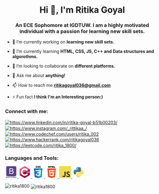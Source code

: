 <h1 align="center">Hi 👋, I'm Ritika Goyal</h1>
<h3 align="center">An ECE Sophomore at IGDTUW. I am a highly motivated individual with a passion for learning new skill sets.</h3>

- 🔭 I’m currently working on **learning new skill sets.**

- 🌱 I’m currently learning **HTML, CSS, JS, C++ and Data structures and algorothms.**

- 👯 I’m looking to collaborate on **different platforms.**

- 💬 Ask me about **anything!**

- 📫 How to reach me **ritikagoyal036@gmail.com**

- ⚡ Fun fact **I think I'm an Interesting person:)**

<h3 align="left">Connect with me:</h3>
<p align="left">
<a href="https://linkedin.com/in/https://www.linkedin.com/in/ritika-goyal-b51b00203/" target="blank"><img align="center" src="https://raw.githubusercontent.com/rahuldkjain/github-profile-readme-generator/master/src/images/icons/Social/linked-in-alt.svg" alt="https://www.linkedin.com/in/ritika-goyal-b51b00203/" height="30" width="40" /></a>
<a href="https://instagram.com/https://www.instagram.com/_rittikaa_/" target="blank"><img align="center" src="https://raw.githubusercontent.com/rahuldkjain/github-profile-readme-generator/master/src/images/icons/Social/instagram.svg" alt="https://www.instagram.com/_rittikaa_/" height="30" width="40" /></a>
<a href="https://www.codechef.com/users/https://www.codechef.com/users/ritika_002" target="blank"><img align="center" src="https://cdn.jsdelivr.net/npm/simple-icons@3.1.0/icons/codechef.svg" alt="https://www.codechef.com/users/ritika_002" height="30" width="40" /></a>
<a href="https://www.hackerrank.com/https://www.hackerrank.com/ritikagoyal036" target="blank"><img align="center" src="https://raw.githubusercontent.com/rahuldkjain/github-profile-readme-generator/master/src/images/icons/Social/hackerrank.svg" alt="https://www.hackerrank.com/ritikagoyal036" height="30" width="40" /></a>
<a href="https://www.leetcode.com/https://leetcode.com/ritika_1800/" target="blank"><img align="center" src="https://raw.githubusercontent.com/rahuldkjain/github-profile-readme-generator/master/src/images/icons/Social/leet-code.svg" alt="https://leetcode.com/ritika_1800/" height="30" width="40" /></a>
</p>

<h3 align="left">Languages and Tools:</h3>
<p align="left"> <a href="https://getbootstrap.com" target="_blank"> <img src="https://raw.githubusercontent.com/devicons/devicon/master/icons/bootstrap/bootstrap-plain-wordmark.svg" alt="bootstrap" width="40" height="40"/> </a> <a href="https://www.w3schools.com/cpp/" target="_blank"> <img src="https://raw.githubusercontent.com/devicons/devicon/master/icons/cplusplus/cplusplus-original.svg" alt="cplusplus" width="40" height="40"/> </a> <a href="https://www.w3schools.com/css/" target="_blank"> <img src="https://raw.githubusercontent.com/devicons/devicon/master/icons/css3/css3-original-wordmark.svg" alt="css3" width="40" height="40"/> </a> <a href="https://www.w3.org/html/" target="_blank"> <img src="https://raw.githubusercontent.com/devicons/devicon/master/icons/html5/html5-original-wordmark.svg" alt="html5" width="40" height="40"/> </a> <a href="https://developer.mozilla.org/en-US/docs/Web/JavaScript" target="_blank"> <img src="https://raw.githubusercontent.com/devicons/devicon/master/icons/javascript/javascript-original.svg" alt="javascript" width="40" height="40"/> </a> <a href="https://www.python.org" target="_blank"> <img src="https://raw.githubusercontent.com/devicons/devicon/master/icons/python/python-original.svg" alt="python" width="40" height="40"/> </a> </p>

<p><img align="left" src="https://github-readme-stats.vercel.app/api/top-langs?username=ritika1800&show_icons=true&locale=en&layout=compact" alt="ritika1800" /></p>

<p>&nbsp;<img align="center" src="https://github-readme-stats.vercel.app/api?username=ritika1800&show_icons=true&locale=en" alt="ritika1800" /></p>
